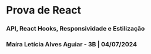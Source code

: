 # Prova de React
### API, React Hooks, Responsividade e Estilização

### Maíra Letícia Alves Aguiar - 3B    |    04/07/2024
